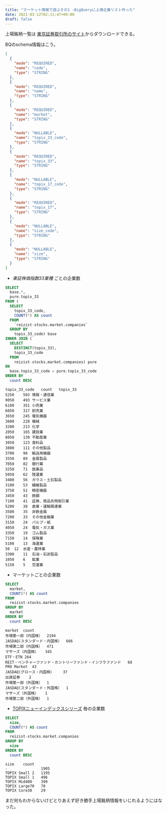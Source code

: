 ```yaml
---
title: "マーケット情報で遊ぶその1 -BigQueryに上場企業リスト作った"
date: 2021-03-12T02:11:47+09:00
draft: false
---
```


上場銘柄一覧は [東京証券取引所のサイト](https://www.jpx.co.jp/markets/statistics-equities/misc/01.html)からダウンロードできる。

<!--more-->

BQのschema情報はこう。

```json
[
  {
    "mode": "REQUIRED",
    "name": "code",
    "type": "STRING"
  },
  {
    "mode": "REQUIRED",
    "name": "name",
    "type": "STRING"
  },
  {
    "mode": "REQUIRED",
    "name": "market",
    "type": "STRING"
  },
  {
    "mode": "NULLABLE",
    "name": "topix_33_code",
    "type": "STRING"
  },
  {
    "mode": "REQUIRED",
    "name": "topix_33",
    "type": "STRING"
  },
  {
    "mode": "NULLABLE",
    "name": "topix_17_code",
    "type": "STRING"
  },
  {
    "mode": "REQUIRED",
    "name": "topix_17",
    "type": "STRING"
  },
  {
    "mode": "NULLABLE",
    "name": "size_code",
    "type": "STRING"
  },
  {
    "mode": "NULLABLE",
    "name": "size",
    "type": "STRING"
  }
]
```

* *東証株価指数33業種* ごとの企業数

```sql
SELECT
  base.*,
  pure.topix_33
FROM (
  SELECT
    topix_33_code,
    COUNT(*) AS count
  FROM
    `reizist-stocks.market.companies`
  GROUP BY
    topix_33_code) base
INNER JOIN (
  SELECT
    DISTINCT(topix_33),
    topix_33_code
  FROM
    reizist-stocks.market.companies) pure
ON
  base.topix_33_code = pure.topix_33_code
ORDER BY
  count DESC
```

```
topix_33_code	count	topix_33
5250	503	情報・通信業
9050	493	サービス業
6100	351	小売業
6050	317	卸売業
3650	245	電気機器
3600	228	機械
3200	213	化学
2050	165	建設業
8050	139	不動産業
3050	123	食料品
3800	111	その他製品
3700	90	輸送用機器
3550	89	金属製品
7050	82	銀行業
3250	71	医薬品
5050	62	陸運業
3400	56	ガラス・土石製品
3100	53	繊維製品
3750	51	精密機器
3450	43	鉄鋼
7100	41	証券、商品先物取引業
5200	38	倉庫・運輸関連業
3500	35	非鉄金属
7200	33	その他金融業
3150	24	パルプ・紙
4050	24	電気・ガス業
3350	19	ゴム製品
7150	14	保険業
5100	13	海運業
50	12	水産・農林業
3300	11	石油・石炭製品
1050	6	鉱業
5150	5	空運業
```

* マーケットごとの企業数

```sql
SELECT
  market,
  COUNT(*) AS count
FROM
  reizist-stocks.market.companies
GROUP BY
  market
ORDER BY
  count DESC
```

```
market	count
市場第一部（内国株）	2194
JASDAQ(スタンダード・内国株）	666
市場第二部（内国株）	471
マザーズ（内国株）	345
ETF・ETN	264
REIT・ベンチャーファンド・カントリーファンド・インフラファンド	68
PRO Market	43
JASDAQ(グロース・内国株）	37
出資証券	2
市場第一部（外国株）	1
JASDAQ(スタンダード・外国株）	1
マザーズ（外国株）	1
市場第二部（外国株）	1
```

* [TOPIXニューインデックスシリーズ](https://www.jpx.co.jp/markets/indices/line-up/files/fac_12_size.pdf) 毎の企業数

```sql
SELECT
  size,
  COUNT(*) AS count
FROM
  reizist-stocks.market.companies
GROUP BY
  size
ORDER BY
  count DESC
```

```
size	count
-	            1905
TOPIX Small 2	1195
TOPIX Small 1	496
TOPIX Mid400	399
TOPIX Large70	70
TOPIX Core30	29
```

まだ何もわからないけどとりあえず好き勝手上場銘柄情報をいじれるようにはなった。



